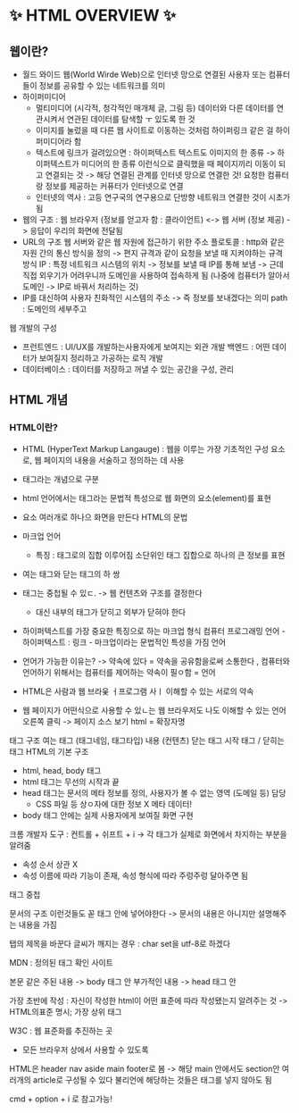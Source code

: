 # ✨ HTML OVERVIEW ✨

## **웹이란?**

- 월드 와이드 웹(World Wirde Web)으로 인터넷 망으로 연결된 사용자 또는 컴퓨터들이 정보를 공유할 수 있는 네트워크를 의미
- 하이퍼미디어
  - 멀티미디어 (시각적, 청각적인 매개체 글, 그림 등) 데이터와 다른 데이터를 연관시켜서 연관된 데이터를 탐색할 ㅜ 있도록 한 것
  - 이미지를 눌렀을 때 다른 웹 사이트로 이동하는 것처럼 하이퍼링크 같은 걸 하이퍼미디어라 함
  - 텍스트에 링크가 걸려있으면 : 하이퍼텍스트
    텍스트도 이미지의 한 종류 -> 하이퍼텍스트가 미디어의 한 종류
    이런식으로 클릭했을 때 페이지끼리 이동이 되고 연결되는 것
    -> 해당 연결된 관계를 인터넷 망으로 연결한 것! 요청한 컴퓨터랑 정보를 제공하는 커퓨터가 인터넷으로 연결
  - 인터넷의 역사 : 고등 연구국의 연구용으로 단방향 네트워크 연결한 것이 시초가 됨
- 웹의 구조 : 웹 브라우저 (정보를 얻고자 함 : 클라이언트) <-> 웹 서버 (정보 제공)
  -> 응답이 우리의 화면에 전달됨
- URL의 구조
  웹 서버와 같은 웹 자원에 접근하기 위한 주소
  플로토콜 : http와 같은 자원 간의 통신 방식을 정의
  -> 편지 규격과 같이 요청을 보낼 때 지켜야하는 규격 방식
  IP : 특정 네트워크 시스템의 위치
  -> 정보를 보낼 때 IP를 통해 보냄 -> 근데 직접 외우기가 어려우니까 도메인을 사용하여 접속하게 됨 (나중에 컴퓨터가 알아서 도메인 -> IP로 바꿔서 처리하는 것)
- IP를 대신하여 사용자 친화적인 시스템의 주소
  -> 즉 정보를 보내겠다는 의미
  path : 도메인의 세부주고

웹 개발의 구성

- 프런트엔드 : UI/UX를 개발하는사용자에게 보여지는 외관 개발
  백엔드 : 어떤 데이터가 보여질지 정리하고 가공하는 로직 개발
- 데이터베이스 : 데이터를 저장하고 꺼낼 수 있는 공간을 구성, 관리

## **HTML 개념**

### **HTML이란?**

- HTML (HyperText Markup Langauge) : 웹을 이루는 가장 기초적인 구성 요소로, 웹 페이지의 내용을 서술하고 정의하는 데 사용
- 태그라는 개념으로 구분
- html 언어에서는 태그라는 문법적 특성으로 웹 화면의 요소(element)를 표현
- 요소 여러개로 하나으 화면을 만든다
  HTML의 문법
- 마크업 언어
  - 특징 : 태그로의 집합 이루어짐 소단위인 태그 집합으로 하나의 큰 정보를 표현
- 여는 태그와 닫는 태그의 하 쌍
- 태그는 중첩될 수 있ㄷ.
  -> 웹 컨텐츠와 구조를 결정한다

  - 대신 내부의 태그가 닫히고 외부가 닫혀야 한다

- 하이퍼텍스트를 가장 중요한 특징으로 하는 마크업 형식 컴퓨터 프로그래밍 언어 - 하이퍼텍스트 : 링크 - 마크업이라는 문법적인 특성을 가짐
  언어
- 언어가 가능한 이유는? -> 약속에 있다 = 약속을 공유함을로써 소통한다 , 컴퓨터와 언어하기 위해서는 컴퓨터를 제어하는 약속이 필ㅇ함 = 언어
- HTML은 사람과 웹 브라웆 ㅓ프로그램 사ㅣ 이해할 수 있는 서로의 약속
- 웹 페이지가 어떤식으로 사용할 수 있ㄴ는 웹 브라우저도 나도 이해할 수 있는 언어
  오른쪽 클릭 -> 페이지 소스 보기
  html = 확장자명

태그 구조
여는 태그 (태그네임, 태그타입) 내용 (컨텐츠) 닫는 태그
시작 태그 / 닫히는 태그
HTML의 기본 구조

- html, head, body 태그
- html 태그는 무선의 시작과 끝
- head 태그는 문서의 메타 정보를 정의, 사용자가 볼 수 없는 영역 (도메일 등) 담당
  - CSS 파일 등 상ㅇ자에 대한 정보 X 메타 데이터!
- body 태그 안에는 실제 사용자에게 보여질 화면 구현

크롬 개발자 도구 : 컨트롤 + 쉬프트 + i
-> 각 태그가 실제로 화면에서 차지하는 부분을 알려줌

- 속성 순서 상관 X
- 속성 이름에 따라 기능이 존재, 속성 형식에 따라 주렁주렁 달아주면 됨

태그 중첩

문서의 구조
이런것들도 꼳 <head>태그 안에 넣어야한다
-> 문서의 내용은 아니지만 설명해주는 내용을 가짐

<title></title>
탭의 제목을 바꾼다
글씨가 깨지는 경우
<meta charset='utf-8'> : char set을 utf-8로 하겠다

MDN : 정의된 태그 확인 사이트

본문 같은 주된 내용 -> body 태그 안
부가적인 내용 -> head 태그 안

가장 초반에 <!Docutype html> 작성 : 자신이 작성한 html이 어떤 표준에 따라 작성됐는지 알려주는 것
-> HTML의표준 명시; 가장 상위 태그

W3C : 웹 표준화를 추진하는 곳

- 모든 브라우저 상에서 사용할 수 있도록

HTML은 header nav aside main footer로 봄
-> 해당 main 안에서도 section안 여러개의 article로 구성될 수 있다
불리언에 해당하는 것들은 태그를 넣지 않아도 됨

cmd + option + i 로 참고가능!
